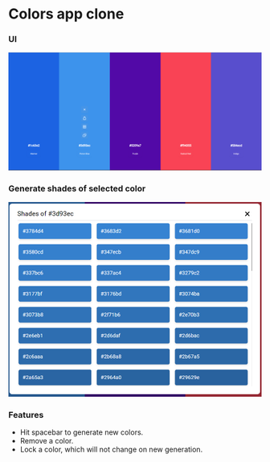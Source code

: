 # Colors app clone

### UI

![UI](./src/assets/colors.png)

### Generate shades of selected color

![Shades modal](./src/assets/shades.png)

### Features

- Hit spacebar to generate new colors.
- Remove a color.
- Lock a color, which will not change on new generation.
